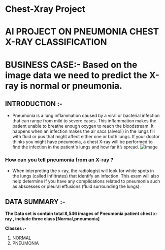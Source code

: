 # Chest-Xray Project
# AI PROJECT ON PNEUMONIA CHEST X-RAY CLASSIFICATION
# BUSINESS CASE:- Based on the image data we need to predict the X-ray is normal or pneumonia. 
## INTRODUCTION :- 
* Pneumonia is a lung inflammation caused by a viral or bacterial infection that can range from mild to severe cases. This inflammation makes the patient unable to breathe enough oxygen to reach the bloodstream. It happens when an infection makes the air sacs (alveoli) in the lungs fill with fluid or pus that might affect either one or both lungs. If your doctor thinks you might have pneumonia, a chest X-ray will be performed to find the infection in the patient's lungs and how far it’s spread.
  ![image](https://github.com/user-attachments/assets/5fd1a841-9960-4e2c-be9a-bfee8a425ced)

### How can you tell pneumonia from an X-ray ?
* When interpreting the x-ray, the radiologist will look for white spots in the lungs (called infiltrates) that identify an infection. This exam will also help determine if you have any complications related to pneumonia such as abscesses or pleural effusions (fluid surrounding the lungs).

## DATA SUMMARY :- 
**The Data set is contain total 8,546 images of Pneumonia patient chest x-ray , include three class [Normal,pneumonia]**

**Classes :-**

1. NORMAL
2. PNEUMONIA
